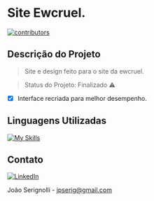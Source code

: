 # Site Ewcruel.

<p>
  <a href="https://github.com/jpserignolli/Site-Ewcruel//graphs/contributors"> 
    <img src="https://img.shields.io/github/contributors/Louis3797/awesome-readme-template" alt="contributors" />
  </a>
</p>

## Descrição do Projeto
> Site e design feito para o site da ewcruel.

> Status do Projeto: Finalizado :warning:
- [x]  Interface recriada para melhor desempenho.

## Linguagens Utilizadas
[![My Skills](https://skillicons.dev/icons?i=html,css,js)](https://skillicons.dev)

[linkedin-shield]: https://img.shields.io/badge/-LinkedIn-black.svg?style=for-the-badge&logo=linkedin&colorB=555
[linkedin-url]: https://linkedin.com/in/joãoserignolli


## Contato
[![LinkedIn][linkedin-shield]][linkedin-url]

João Serignolli - jpserig@gmail.com
